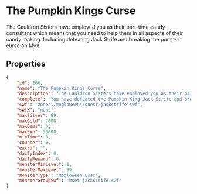 # The Pumpkin Kings Curse

The Cauldron Sisters have employed you as their part-time candy consultant which means that you need to help them in all aspects of their candy making. Including defeating Jack Strife and breaking the pumpkin curse on Myx.

## Properties

```json
{
    "id": 166,
    "name": "The Pumpkin Kings Curse",
    "description": "The Cauldron Sisters have employed you as their part-time candy consultant which means that you need to help them in all aspects of their candy making. Including defeating Jack Strife and breaking the pumpkin curse on Myx.",
    "complete": "You have defeated the Pumpkin King Jack Strife and broken the curse on Myx! Return to the Cauldron Sisters and see what they need help with next!",
    "swf": "zones\/mogloween\/quest-jackstrife.swf",
    "swfX": "none",
    "maxSilver": 99,
    "maxGold": 2000,
    "maxGems": 0,
    "maxExp": 50000,
    "minTime": 0,
    "counter": 0,
    "extra": "",
    "dailyIndex": 0,
    "dailyReward": 0,
    "monsterMinLevel": 1,
    "monsterMaxLevel": 99,
    "monsterType": "Mogloween Boss",
    "monsterGroupSwf": "mset-jackstrife.swf"
}
```

